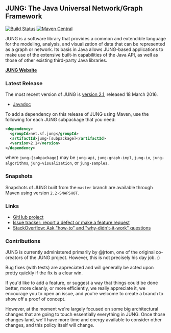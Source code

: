 ## JUNG: The Java Universal Network/Graph Framework 

[![Build Status](https://travis-ci.org/jrtom/jung.svg?branch=master)](https://travis-ci.org/jrtom/jung)
[![Maven Central](https://maven-badges.herokuapp.com/maven-central/net.sf.jung/jung-algorithms/badge.svg)](https://maven-badges.herokuapp.com/maven-central/net.sf.jung/jung-algorithms)

JUNG is a software library that provides a common and extendible language for the modeling, analysis, and visualization of
data that can be represented as a graph or network.  Its basis in Java allows JUNG-based applications to make use of the
extensive built-in capabilities of the Java API, as well as those of other existing third-party Java libraries.

[**JUNG Website**](http://jrtom.github.io/jung/)

### Latest Release

The most recent version of JUNG is [version 2.1](https://github.com/jrtom/jung/releases/tag/jung-2.1), released 18 March 2016.
*   [Javadoc](http://jrtom.github.io/jung/javadoc/index.html)

To add a dependency on this release of JUNG using Maven, use the following for each JUNG subpackage that you need:

```xml
<dependency>
  <groupId>net.sf.jung</groupId>
  <artifactId>jung-[subpackage]</artifactId>
  <version>2.1</version>
</dependency>
```

where `jung-[subpackage]` may be `jung-api`, `jung-graph-impl`, `jung-io`, `jung-algorithms`, `jung-visualization`, or `jung-samples`.


### Snapshots

Snapshots of JUNG built from the `master` branch are available through Maven using version `2.2-SNAPSHOT`.

### Links

* [GitHub project](https://github.com/jrtom/jung)
* [Issue tracker: report a defect or make a feature request](https://github.com/jrtom/jung/issues/new)
* [StackOverflow: Ask "how-to" and "why-didn't-it-work" questions](https://stackoverflow.com/questions/ask?tags=jung+java)

### Contributions

JUNG is currently administered primarily by @jrtom, one of the original co-creators of the JUNG project.  However, this is not precisely his day job.  :)

Bug fixes (with tests) are appreciated and will generally be acted upon pretty quickly if the fix is a clear win.  

If you'd like to add a feature, or suggest a way that things could be done better, more cleanly, or more efficiently, we really appreciate it, we encourage you to open an issue, and you're welcome to create a branch to show off a proof of concept.

However, at the moment we're largely focused on some big architectural changes that are going to touch essentially everything in JUNG.  Once those changes land, we'll have more time and energy available to consider other changes, and this policy itself will change.
